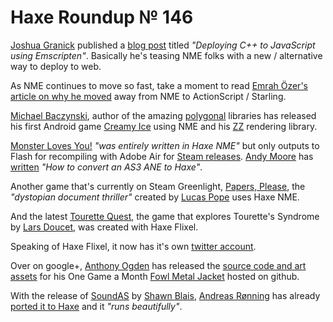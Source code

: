 [_template]: ../templates/roundup.html
# Haxe Roundup № 146

[Joshua Granick][link 1] published a [blog post][link 2] titled *"Deploying C++ to JavaScript using Emscripten"*. Basically he's teasing NME folks with a new / alternative way to deploy to web.

As NME continues to move so fast, take a moment to read [Emrah Özer's][link 3] [article on why he moved][link 4] away from NME to ActionScript / Starling.

[Michael Baczynski][link 5], author of the amazing [polygonal][link 6] libraries has released his first Android game [Creamy Ice][link 7] using NME and his [ZZ][link 8] rendering library.

[Monster Loves You!][link 9] *"was entirely written in Haxe NME"* but only outputs to Flash for recompiling with Adobe Air for [Steam releases][link 10]. [Andy Moore][link 11] has [written][link 12] *"How to convert an AS3 ANE to Haxe"*.

Another game that's currently on Steam Greenlight, [Papers, Please][link 13], the *"dystopian document thriller"* created by [Lucas Pope][link 14] uses Haxe NME.

And the latest [Tourette Quest][link 15], the game that explores Tourette's Syndrome by [Lars Doucet][link 16], was created with Haxe Flixel.

Speaking of Haxe Flixel, it now has it's own [twitter account][link 17].

Over on google+, [Anthony Ogden][link 18] has released the [source code and art assets][link 19] for his One Game a Month [Fowl Metal Jacket][link 20] hosted on github.

With the release of [SoundAS][link 21] by [Shawn Blais][link 22], [Andreas Rønning][link 23] has already [ported it to Haxe][link 24] and it *"runs beautifully"*.

[link 1]: https://twitter.com/singmajesty "Joshua Granick"
[link 2]: http://www.joshuagranick.com/blog/2013/04/21/deploying-cpp-to-javascript-using-emscripten/ "blog post"
[link 3]: https://twitter.com/emrahozer "Emrah Özer&#8217;s"
[link 4]: http://emrahozer.wordpress.com/2013/04/21/my-nme-adventure/ "article on why he moved"
[link 5]: https://twitter.com/polygonal "Michael Baczynski"
[link 6]: https://github.com/polygonal "polygonal"
[link 7]: https://play.google.com/store/apps/details?id=com.thumbfire.creamyice "Creamy Ice"
[link 8]: https://github.com/polygonal/zz "ZZ"
[link 9]: http://monsterlovesyou.com/ "Monster Loves You!"
[link 10]: http://store.steampowered.com/app/226740/ "Steam releases"
[link 11]: https://twitter.com/Capn_Andy "Andy Moore"
[link 12]: http://www.andymoore.ca/2013/04/how-to-convert-an-as3-ane-to-haxe/ "written"
[link 13]: http://steamcommunity.com/sharedfiles/filedetails/?id=138290904 "Papers, Please"
[link 14]: https://twitter.com/dukope "Lucas Pope"
[link 15]: http://www.files.fortressofdoors.com/flash/ts_quest.html "Tourette Quest"
[link 16]: https://twitter.com/larsiusprime "Lars Doucet"
[link 17]: https://twitter.com/HaxeFlixel "twitter account"
[link 18]: https://plus.google.com/112005088240231851445 "Anthony Ogden"
[link 19]: https://github.com/uniforix/FowlMetalJacket "source code and art assets"
[link 20]: http://www.fowlmetaljacket.com/ "Fowl Metal Jacket"
[link 21]: https://github.com/treefortress/SoundAS "SoundAS"
[link 22]: https://plus.google.com/108881838127752282181 "Shawn Blais"
[link 23]: https://plus.google.com/b/113704686911055424796/100343108333442407381 "Andreas Rønning"
[link 24]: https://github.com/Sunjammer/SoundHX "ported it to Haxe"

